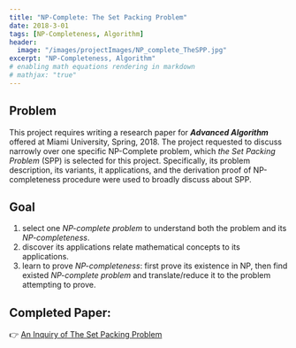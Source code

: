 ```yaml
---
title: "NP-Complete: The Set Packing Problem"
date: 2018-3-01
tags: [NP-Completeness, Algorithm]
header:
  image: "/images/projectImages/NP_complete_TheSPP.jpg"
excerpt: "NP-Completeness, Algorithm"
# enabling math equations rendering in markdown
# mathjax: "true"
---
```


## Problem
This project requires writing a research paper for _**Advanced Algorithm**_ offered at Miami University, Spring, 2018. The project requested to discuss narrowly over one specific NP-Complete problem, which
*the Set Packing Problem* (SPP) is selected for this project. Specifically, its problem description,
its variants, it applications, and the derivation proof of NP-completeness procedure were
used to broadly discuss about SPP.

## Goal
1. select one *NP-complete problem* to understand both the problem and its *NP-completeness*.
2. discover its applications relate mathematical concepts to its applications.
3. learn to prove *NP-completeness*: first prove its existence in NP, then find existed *NP-complete problem* and translate/reduce it to the problem attempting to prove.

## Completed Paper:
:point_right: <a href="https://github.com/kaiLiGit/Advanced_Algorithm/blob/master/CSE664Paper1.pdf" target="_blank">An Inquiry of The Set Packing Problem</a>
